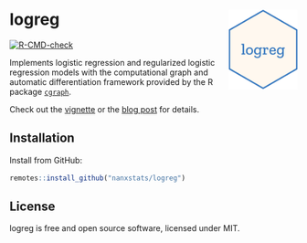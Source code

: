 # logreg <img src="man/figures/logo.png" align="right" width="120" />

<!-- badges: start -->
[![R-CMD-check](https://github.com/nanxstats/logreg/workflows/R-CMD-check/badge.svg)](https://github.com/nanxstats/logreg/actions)
<!-- badges: end -->

Implements logistic regression and regularized logistic regression models with the computational graph and automatic differentiation framework provided by the R package [`cgraph`](https://github.com/triepels/cgraph).

Check out the [vignette](https://nanx.me/logreg/articles/logreg.html) or the [blog post](https://nanx.me/blog/post/cgraph-logreg/) for details.

## Installation

Install from GitHub:

```r
remotes::install_github("nanxstats/logreg")
```

## License

logreg is free and open source software, licensed under MIT.

